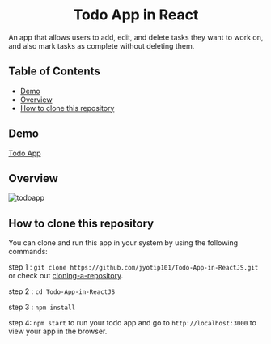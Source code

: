 <h1 align="center">Todo App in React</h1>
 
 An app that allows users to add, edit, and delete tasks they want to work on, and also mark tasks as complete without deleting them.
 
<!-- TABLE OF CONTENTS -->

## Table of Contents

- [Demo](#demo)
- [Overview](#overview) 
- [How to clone this repository](#how-to-clone-this-repository)

<!-- DEMO -->

## Demo

[Todo App](https://jyotip101.github.io/Todo-App-in-ReactJS)  

<!-- OVERVIEW -->

## Overview 

![todoapp](https://user-images.githubusercontent.com/66724598/138817562-87947783-3c18-4a2c-bc71-7b59317f13b1.png)

## How to clone this repository

You can clone and run this app in your system by using the following commands:

step 1 : `git clone https://github.com/jyotip101/Todo-App-in-ReactJS.git` or check out [cloning-a-repository](https://docs.github.com/en/repositories/creating-and-managing-repositories/cloning-a-repository).

step 2 : `cd Todo-App-in-ReactJS`

step 3 : `npm install` 

step 4: `npm start` to run your todo app and go to `http://localhost:3000` to view your app in the browser. 
